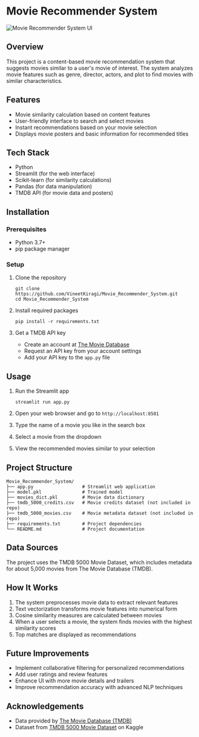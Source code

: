 # Movie Recommender System

![Movie Recommender System UI](https://i.imgur.com/PuGp7O5.png)

## Overview
This project is a content-based movie recommendation system that suggests movies similar to a user's movie of interest. The system analyzes movie features such as genre, director, actors, and plot to find movies with similar characteristics.

## Features
- Movie similarity calculation based on content features
- User-friendly interface to search and select movies
- Instant recommendations based on your movie selection
- Displays movie posters and basic information for recommended titles

## Tech Stack
- Python
- Streamlit (for the web interface)
- Scikit-learn (for similarity calculations)
- Pandas (for data manipulation)
- TMDB API (for movie data and posters)

## Installation

### Prerequisites
- Python 3.7+
- pip package manager

### Setup
1. Clone the repository
   ```
   git clone https://github.com/VineetKiragi/Movie_Recommender_System.git
   cd Movie_Recommender_System
   ```

2. Install required packages
   ```
   pip install -r requirements.txt
   ```

3. Get a TMDB API key
   - Create an account at [The Movie Database](https://www.themoviedb.org/)
   - Request an API key from your account settings
   - Add your API key to the `app.py` file

## Usage
1. Run the Streamlit app
   ```
   streamlit run app.py
   ```

2. Open your web browser and go to `http://localhost:8501`

3. Type the name of a movie you like in the search box

4. Select a movie from the dropdown

5. View the recommended movies similar to your selection

## Project Structure
```
Movie_Recommender_System/
├── app.py                  # Streamlit web application
├── model.pkl               # Trained model
├── movies_dict.pkl         # Movie data dictionary
├── tmdb_5000_credits.csv   # Movie credits dataset (not included in repo)
├── tmdb_5000_movies.csv    # Movie metadata dataset (not included in repo)
├── requirements.txt        # Project dependencies
└── README.md               # Project documentation
```

## Data Sources
The project uses the TMDB 5000 Movie Dataset, which includes metadata for about 5,000 movies from The Movie Database (TMDB).

## How It Works
1. The system preprocesses movie data to extract relevant features
2. Text vectorization transforms movie features into numerical form
3. Cosine similarity measures are calculated between movies
4. When a user selects a movie, the system finds movies with the highest similarity scores
5. Top matches are displayed as recommendations

## Future Improvements
- Implement collaborative filtering for personalized recommendations
- Add user ratings and review features
- Enhance UI with more movie details and trailers
- Improve recommendation accuracy with advanced NLP techniques

## Acknowledgements
- Data provided by [The Movie Database (TMDB)](https://www.themoviedb.org/)
- Dataset from [TMDB 5000 Movie Dataset](https://www.kaggle.com/tmdb/tmdb-movie-metadata) on Kaggle
